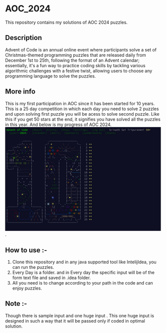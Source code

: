 # AOC_2024
This repository contains my solutions of AOC  2024 puzzles.

## Description
Advent of Code is an annual online event where participants solve a set of Christmas-themed programming puzzles that are released daily from December 1st to 25th, following the format of an Advent calendar; essentially, it's a fun way to practice coding skills by tackling various algorithmic challenges with a festive twist, allowing users to choose any programming language to solve the puzzles.
## More info
This is my first participation in AOC since it has been started for 10 years. This is a 25 day competition in which each day you need to solve 2 puzzles and upon solving first puzzle you will be acess to solve second puzzle. Like this if you get 50 stars at the end, it signifies you have solved all the puzzles in this year. And below is my progress of AOC 2024.
 ![This is an image](https://github.com/srinathsai/AOC_2024/blob/main/AOC_cover_pic.jpg).

## How to use :-
1) Clone this repository and in any java supported tool like IntelijIdea, you can run the puzzles. </br>
2) Every Day is a folder. and in Every day the specific input will be of the form text file and saved in .idea folder.
3) All you need is to change according to your path in the code and can enjoy puzzles.
   
## Note :-
Though there is sample input and one huge input . This one huge input is designed in such a way that it will be passed only if coded in optimal solution.

